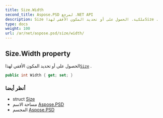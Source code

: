 ```yaml
---
title: Size.Width
second_title: Aspose.PSD لمرجع .NET API
description: Size ملكية. الحصول على أو تحديد المكون الأفقي لهذاSize .
type: docs
weight: 100
url: /ar/net/aspose.psd/size/width/
---
```

## Size.Width property

الحصول على أو تحديد المكون الأفقي لهذا[`Size`](../) .

```csharp
public int Width { get; set; }
```

### أنظر أيضا

* struct [Size](../)
* مساحة الاسم [Aspose.PSD](../../size/)
* المجسم [Aspose.PSD](../../../)


